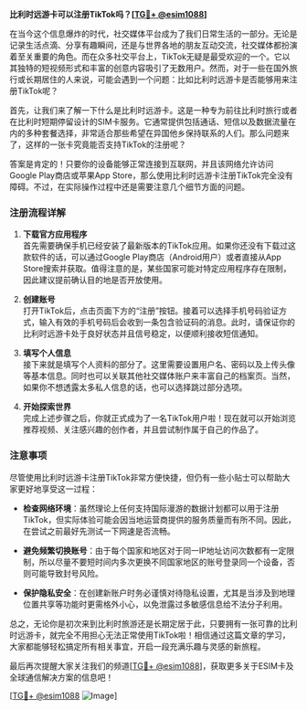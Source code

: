 **比利时远游卡可以注册TikTok吗？[[TG💪+ @esim1088](https://t.me/s/esim1088)]**

在当今这个信息爆炸的时代，社交媒体平台成为了我们日常生活的一部分。无论是记录生活点滴、分享有趣瞬间，还是与世界各地的朋友互动交流，社交媒体都扮演着至关重要的角色。而在众多社交平台上，TikTok无疑是最受欢迎的一个。它以其独特的短视频形式和丰富的创意内容吸引了无数用户。然而，对于一些在国外旅行或长期居住的人来说，可能会遇到一个问题：比如比利时远游卡是否能够用来注册TikTok呢？

首先，让我们来了解一下什么是比利时远游卡。这是一种专为前往比利时旅行或者在比利时短期停留设计的SIM卡服务。它通常提供包括通话、短信以及数据流量在内的多种套餐选择，非常适合那些希望在异国他乡保持联系的人们。那么问题来了，这样的一张卡究竟能否支持TikTok的注册呢？

答案是肯定的！只要你的设备能够正常连接到互联网，并且该网络允许访问Google Play商店或苹果App Store，那么使用比利时远游卡注册TikTok完全没有障碍。不过，在实际操作过程中还是需要注意几个细节方面的问题。

### 注册流程详解

1. **下载官方应用程序**  
   首先需要确保手机已经安装了最新版本的TikTok应用。如果你还没有下载过这款软件的话，可以通过Google Play商店（Android用户）或者直接从App Store搜索并获取。值得注意的是，某些国家可能对特定应用程序存在限制，因此建议提前确认目的地是否开放使用。

2. **创建账号**  
   打开TikTok后，点击页面下方的“注册”按钮。接着可以选择手机号码验证方式，输入有效的手机号码后会收到一条包含验证码的消息。此时，请保证你的比利时远游卡处于良好状态并且信号稳定，以便顺利接收短信通知。

3. **填写个人信息**  
   接下来就是填写个人资料的部分了。这里需要设置用户名、密码以及上传头像等基本信息。同时也可以关联其他社交媒体账户来丰富自己的档案页。当然，如果你不想透露太多私人信息的话，也可以选择跳过部分选项。

4. **开始探索世界**  
   完成上述步骤之后，你就正式成为了一名TikTok用户啦！现在就可以开始浏览推荐视频、关注感兴趣的创作者，并且尝试制作属于自己的作品了。

### 注意事项

尽管使用比利时远游卡注册TikTok非常方便快捷，但仍有一些小贴士可以帮助大家更好地享受这一过程：

- **检查网络环境**：虽然理论上任何支持国际漫游的数据计划都可以用于注册TikTok，但实际体验可能会因当地运营商提供的服务质量而有所不同。因此，在尝试之前最好先测试一下网速是否流畅。
  
- **避免频繁切换账号**：由于每个国家和地区对于同一IP地址访问次数都有一定限制，所以尽量不要短时间内多次更换不同国家地区的账号登录同一个设备，否则可能导致封号风险。

- **保护隐私安全**：在创建新账户时务必谨慎对待隐私设置，尤其是当涉及到地理位置共享等功能时更需格外小心，以免泄露过多敏感信息给不法分子利用。

总之，无论你是初次来到比利时旅游还是长期定居于此，只要拥有一张可靠的比利时远游卡，就完全不用担心无法正常使用TikTok啦！相信通过这篇文章的学习，大家都能够轻松搞定所有相关事宜，开启一段充满乐趣与灵感的新旅程。

最后再次提醒大家关注我们的频道[[TG💪+ @esim1088](https://t.me/s/esim1088)]，获取更多关于ESIM卡及全球通信解决方案的信息吧！

[[TG💪+ @esim1088](https://t.me/s/esim1088) ![Image](https://i.postimg.cc/4NQfJmqS/Snipaste-2025-05-13-00-14-12.png)]